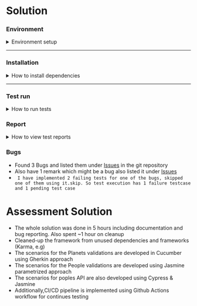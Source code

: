 # Solution

### Environment
<details>
  <summary>Environment setup</summary>

##### Needed softwares should be installed
* [Git][1]
* [Node.js][2]

To check all these items installed properly, run one by one in your terminal:
```shell
node -v;
git --version;
java --version;
```

You should see versions for all these items, without any errors.
</details>

***

### Installation
<details>
  <summary>How to install dependencies</summary>

1. Navigate to the folder in which framework will be stored, and run in your terminal copied link (with HTTPS path):
```shell
git clone https://github.com/srinivasbudh/cypress-e2e-automation.git
```
2. Navigate into the downloaded "cypress-e2e-automation" repository folder
```shell
cd cypress-e2e-automation/
```
3. Install all required dependencies:
```shell
npm install
```
</details>

***

### Test run
<details>
  <summary>How to run tests</summary>

#### Before tests run
Before running the e2e cypress tests you need to **start the application** <br>
Please run in your terminal:
```shell
npm run start
```

#### Cypress run
To run the cypress tests you can use the command:
```shell
npm run test
```
 - run cucumber only tests:
```shell
npm run test:e2e
```
- run integration only tests:
```shell
npm run test:integration
```

</details>

### Report
<details>
  <summary>How to view test reports</summary>

  Cypress by defaults captures videos and also screenshots for failed scenarios and store it under cypress folder.

  I have used `cypress-mochawesome-reporter` for capturing test results and these reports can be accessed in path `cypress/reports/index.html`
</details>

### Bugs
* Found 3 Bugs and listed them under [Issues][3] in the git repository
* Also have 1 remark which might be a bug also listed it under [Issues][3]
* ` I have implemented 2 failing tests for one of the bugs, skipped one of them using it.skip. So test execution has 1 failure testcase and 1 pending test case`

# Assessment Solution

* The whole solution was done in 5 hours including documentation and bug reporting. Also spent ~1 hour on cleanup
* Cleaned-up the framework from unused dependencies and frameworks (Karma, e.g)
* The scenarios for the Planets validations are developed in Cucumber using Gherkin approach
* The scenarios for the People validations are developed using Jasmine parametrized approach
* The scenarios for poples API are also developed using Cypress & Jasmine
* Additionally,CI/CD pipeline is implemented using Github Actions workflow for continues testing

[1]: https://git-scm.com/downloads
[2]: https://nodejs.org/en/
[3]: https://github.com/srinivasbudh/cypress-e2e-automation/issues
